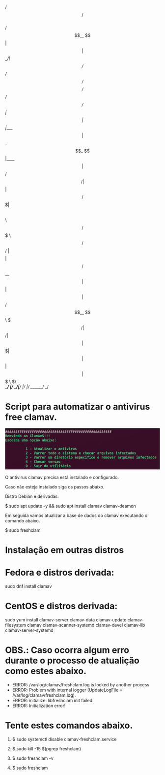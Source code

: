 

  /$$$$$$  /$$                                             
 /$$__  $$| $$                                             
| $$  \__/| $$  /$$$$$$  /$$$$$$/$$$$   /$$$$$$  /$$    /$$
| $$      | $$ |____  $$| $$_  $$_  $$ |____  $$|  $$  /$$/
| $$      | $$  /$$$$$$$| $$ \ $$ \ $$  /$$$$$$$ \  $$/$$/ 
| $$    $$| $$ /$$__  $$| $$ | $$ | $$ /$$__  $$  \  $$$/  
|  $$$$$$/| $$|  $$$$$$$| $$ | $$ | $$|  $$$$$$$   \  $/   
 \______/ |__/ \_______/|__/ |__/ |__/ \_______/    \_/    
                                                           
                                                           
  
# Script para automatizar o antivirus free clamav.

![](menu.png)

O antivirus clamav precisa está instalado e configurado.

Caso não esteja instalado siga os passos abaixo.

Distro Debian e derivadas:

$ sudo apt update -y && sudo apt install clamav clamav-deamon

Em seguida vamos atualizar a base de dados do clamav executando o comando abaixo.

$ sudo freshclam

# Instalação em outras distros

# Fedora e distros derivada:

sudo dnf install clamav

# CentOS e distros derivada:

sudo yum install clamav-server clamav-data clamav-update clamav-filesystem clamav clamav-scanner-systemd clamav-devel clamav-lib clamav-server-systemd

# OBS.: Caso ocorra algum erro durante o processo de atualição como estes abaixo.

- ERROR: /var/log/clamav/freshclam.log is locked by another process
- ERROR: Problem with internal logger (UpdateLogFile = /var/log/clamav/freshclam.log).
- ERROR: initialize: libfreshclam init failed.
- ERROR: Initialization error!

# Tente estes comandos abaixo.

1. $ sudo systemctl disable clamav-freshclam.service
2. $ sudo kill -15 $(pgrep freshclam)
3. $ sudo freshclam -v

4. $ sudo freshclam

